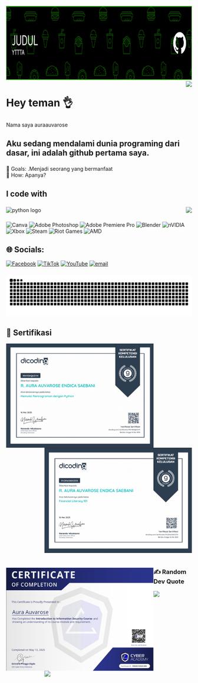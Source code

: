 <img height="200" src="githubheader.png">

<br clear="both">

<img align="right" height="300" src="https://media.giphy.com/media/uV4OKp4Dt2Zry/giphy.gif"  />

###

<h1 align="left">Hey teman 👌</h1>

###

<p align="left">Nama saya auraauvarose</p>

###

<h2 align="left">Aku sedang mendalami dunia programing dari dasar, ini adalah github pertama saya.</h2>

###

<p align="left">🎯 Goals: .Menjadi seorang yang bermanfaat<br>🎲 How: Apanya?</p>

###

<h2 align="left">I code with</h2>

###

<img align="right" src="https://profile-counter.glitch.me/auraauvarose/count.svg?"  />

###

<div align="left">
  <!-- 
  <img src="https://cdn.jsdelivr.net/gh/devicons/devicon/icons/javascript/javascript-plain.svg" height="40" alt="javascript logo"  />
  <img width="12" />
  <img src="https://cdn.jsdelivr.net/gh/devicons/devicon/icons/css3/css3-original.svg" height="40" alt="css3 logo"  />
  <img width="12" />
  <img src="https://cdn.jsdelivr.net/gh/devicons/devicon/icons/vscode/vscode-original.svg" height="40" alt="vscode logo"  />
  <img width="12" />
  <img src="https://cdn.jsdelivr.net/gh/devicons/devicon/icons/figma/figma-original.svg" height="40" alt="figma logo"  />
  <img width="12" />
  <img src="https://cdn.jsdelivr.net/gh/devicons/devicon/icons/bootstrap/bootstrap-original.svg" height="40" alt="bootstrap logo"  />
  <img width="12" />
  <img src="https://cdn.jsdelivr.net/gh/devicons/devicon/icons/html5/html5-original.svg" height="40" alt="html5 logo"  />
  <img width="12" />
  <img src="https://cdn.jsdelivr.net/gh/devicons/devicon/icons/git/git-original.svg" height="40" alt="git logo"  /> -->

  <img src="https://cdn.jsdelivr.net/gh/devicons/devicon/icons/python/python-plain.svg" height="40" alt="python logo"  />
  <img width="120" />

</div>

###



![Canva](https://img.shields.io/badge/Canva-%2300C4CC.svg?style=for-the-badge&logo=Canva&logoColor=white) ![Adobe Photoshop](https://img.shields.io/badge/adobe%20photoshop-%2331A8FF.svg?style=for-the-badge&logo=adobe%20photoshop&logoColor=white) ![Adobe Premiere Pro](https://img.shields.io/badge/Adobe%20Premiere%20Pro-9999FF.svg?style=for-the-badge&logo=Adobe%20Premiere%20Pro&logoColor=white) ![Blender](https://img.shields.io/badge/blender-%23F5792A.svg?style=for-the-badge&logo=blender&logoColor=white) ![nVIDIA](https://img.shields.io/badge/nVIDIA-%2376B900.svg?style=for-the-badge&logo=nVIDIA&logoColor=white) ![Xbox](https://img.shields.io/badge/xbox-%23107C10.svg?style=for-the-badge&logo=xbox&logoColor=white) ![Steam](https://img.shields.io/badge/steam-%23000000.svg?style=for-the-badge&logo=steam&logoColor=white) ![Riot Games](https://img.shields.io/badge/riotgames-D32936.svg?style=for-the-badge&logo=riotgames&logoColor=white) ![AMD](https://img.shields.io/badge/AMD-%23000000.svg?style=for-the-badge&logo=amd&logoColor=white)


###

## 🌐 Socials:
[![Facebook](https://img.shields.io/badge/Facebook-%231877F2.svg?logo=Facebook&logoColor=white)](https://facebook.com/hihi) [![TikTok](https://img.shields.io/badge/TikTok-%23000000.svg?logo=TikTok&logoColor=white)](https://tiktok.com/@hihi) [![YouTube](https://img.shields.io/badge/YouTube-%23FF0000.svg?logo=YouTube&logoColor=white)](https://youtube.com/@hih) [![email](https://img.shields.io/badge/Email-D14836?logo=gmail&logoColor=white)](mailto:auraauvaroseendica@gmail.com)

###

<img src="https://raw.githubusercontent.com/auraauvarose/auraauvarose/output/snake.svg" alt="Snake animation" />

###

<h2>📰 Sertifikasi</h2>
<img src="dikoding_python_dasar.jpeg" width="400" align="left"/>
<img src="dikoding_finansial.jpeg" width="400" align="right"/>

###

<img width="120">

###

<img src="pemahaman_dasar_security.jpeg" width="400" align="left"/>
<img src="sertifikat_baru.jpeg" width="400" align="right"/>


### ✍️ Random Dev Quote
![](https://quotes-github-readme.vercel.app/api?type=horizontal&theme=radical)

###